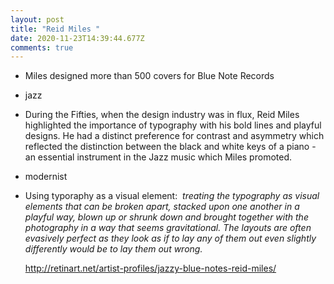 ```yaml
---
layout: post
title: "Reid Miles "
date: 2020-11-23T14:39:44.677Z
comments: true
---
```

* Miles designed more than 500 covers for Blue Note Records
* jazz
* During the Fifties, when the design industry was in flux, Reid Miles highlighted the importance of typography with his bold lines and playful designs. He had a distinct preference for contrast and asymmetry which reflected the distinction between the black and white keys of a piano - an essential instrument in the Jazz music which Miles promoted.
* modernist
* Using typoraphy as a visual element:  *treating the typography as visual elements that can be broken apart, stacked upon one another in a playful way, blown up or shrunk down and brought together with the photography in a way that seems gravitational. The layouts are often evasively perfect as they look as if to lay any of them out even slightly differently would be to lay them out wrong.*

  http://retinart.net/artist-profiles/jazzy-blue-notes-reid-miles/